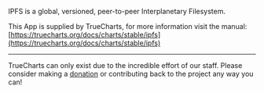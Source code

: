 IPFS is a global, versioned, peer-to-peer Interplanetary Filesystem.

This App is supplied by TrueCharts, for more information visit the manual: [https://truecharts.org/docs/charts/stable/ipfs](https://truecharts.org/docs/charts/stable/ipfs)

---

TrueCharts can only exist due to the incredible effort of our staff.
Please consider making a [donation](https://truecharts.org/docs/about/sponsor) or contributing back to the project any way you can!
